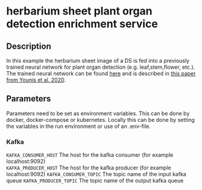 # herbarium sheet plant organ detection enrichment service

## Description
In this example the herbarium sheet image of a DS is fed into a previously trained neural network for plant organ detection (e.g. leaf,stem,flower, etc.). The trained neural network can be found [here](https://github.com/2younis/plant-organ-detection) and is described in [this paper from Younis et al. 2020](https://arxiv.org/abs/2007.13106).

## Parameters
Parameters need to be set as environment variables.
This can be done by docker, docker-compose or kubernetes.
Locally this can be done by setting the variables in the run environment or use of an .env-file.

### Kafka
`KAFKA_CONSUMER_HOST` The host for the kafka consumer (for example localhost:9092)  
`KAFKA_PRODUCER_HOST` The host for the kafka producer (for example localhost:9092)
`KAFKA_CONSUMER_TOPIC` The topic name of the input kafka queue
`KAFKA_PRODUCER_TOPIC` The topic name of the output kafka queue

